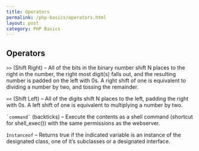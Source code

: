 ```yaml
---
title: Operators 
permalink: /php-basics/operators.html
layout: post 
category: PHP Basics
---
```


## Operators


`>>` (Shift Right) – All of the bits in the binary number shift N places to the right in the number, the right most digit(s) falls out, and the resulting number is padded on the left with 0s. A right shift of one is equivalent to dividing a number by two, and tossing the remainder.

`<<` (Shift Left) – All of the digits shift N places to the left, padding the right with 0s. A left shift of one is equivalent to multiplying a number by two.

`` `command` `` (backticks) – Execute the contents as a shell command (shortcut for shell_exec()) with the same permissions as the webserver.

`Instanceof` – Returns true if the indicated variable is an instance of the designated class, one of it’s subclasses or a designated interface.

